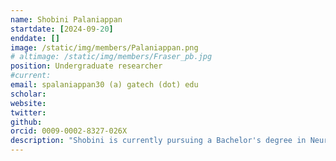```yaml
---
name: Shobini Palaniappan
startdate: [2024-09-20]
enddate: []
image: /static/img/members/Palaniappan.png
# altimage: /static/img/members/Fraser_pb.jpg
position: Undergraduate researcher
#current:
email: spalaniappan30 (a) gatech (dot) edu
scholar:
website:
twitter:
github: 
orcid: 0009-0002-8327-026X
description: "Shobini is currently pursuing a Bachelor's degree in Neuroscience with a minor in Biology at Georgia Tech. She is interested in exploring microbial interactions and deepening her knowledge of microbiology."
---
```

